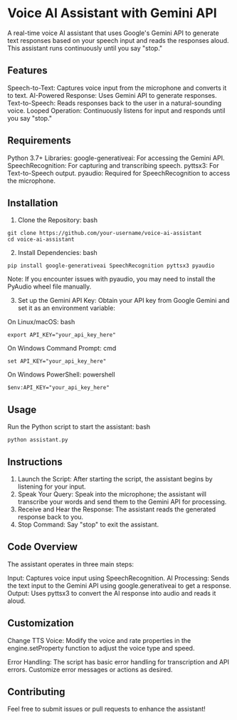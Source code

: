 # Voice AI Assistant with Gemini API
A real-time voice AI assistant that uses Google's Gemini API to generate text responses based on your speech input and reads the responses aloud. This assistant runs continuously until you say "stop."

## Features
Speech-to-Text: Captures voice input from the microphone and converts it to text.
AI-Powered Response: Uses Gemini API to generate responses.
Text-to-Speech: Reads responses back to the user in a natural-sounding voice.
Looped Operation: Continuously listens for input and responds until you say "stop."

## Requirements
Python 3.7+
Libraries:
google-generativeai: For accessing the Gemini API.
SpeechRecognition: For capturing and transcribing speech.
pyttsx3: For Text-to-Speech output.
pyaudio: Required for SpeechRecognition to access the microphone.

## Installation
1. Clone the Repository:
bash
```
git clone https://github.com/your-username/voice-ai-assistant
cd voice-ai-assistant
```
2. Install Dependencies:
bash
```
pip install google-generativeai SpeechRecognition pyttsx3 pyaudio
```
Note: If you encounter issues with pyaudio, you may need to install the PyAudio wheel file manually.

3. Set up the Gemini API Key:
Obtain your API key from Google Gemini and set it as an environment variable:

On Linux/macOS:
bash
```
export API_KEY="your_api_key_here"
```

On Windows Command Prompt:
cmd
```
set API_KEY="your_api_key_here"
```

On Windows PowerShell:
powershell
```
$env:API_KEY="your_api_key_here"
```

## Usage
Run the Python script to start the assistant:
bash
```
python assistant.py
```

## Instructions
1. Launch the Script: After starting the script, the assistant begins by listening for your input.
2. Speak Your Query: Speak into the microphone; the assistant will transcribe your words and send them to the Gemini API for processing.
3. Receive and Hear the Response: The assistant reads the generated response back to you.
4. Stop Command: Say "stop" to exit the assistant.
   
## Code Overview
The assistant operates in three main steps:

Input: Captures voice input using SpeechRecognition.
AI Processing: Sends the text input to the Gemini API using google.generativeai to get a response.
Output: Uses pyttsx3 to convert the AI response into audio and reads it aloud.

## Customization
Change TTS Voice:
Modify the voice and rate properties in the engine.setProperty function to adjust the voice type and speed.

Error Handling:
The script has basic error handling for transcription and API errors. Customize error messages or actions as desired.

## Contributing
Feel free to submit issues or pull requests to enhance the assistant!
